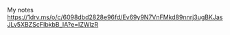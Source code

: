 My notes
https://1drv.ms/o/c/6098dbd2828e96fd/Ev69y9N7VnFMkd89nnrj3ugBKJasJLv5XBZScFIbkbB_IA?e=IZWlzR